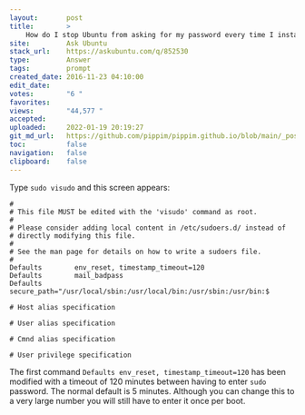 ```yaml
---
layout:       post
title:        >
    How do I stop Ubuntu from asking for my password every time I install something?
site:         Ask Ubuntu
stack_url:    https://askubuntu.com/q/852530
type:         Answer
tags:         prompt
created_date: 2016-11-23 04:10:00
edit_date:    
votes:        "6 "
favorites:    
views:        "44,577 "
accepted:     
uploaded:     2022-01-19 20:19:27
git_md_url:   https://github.com/pippim/pippim.github.io/blob/main/_posts/2016/2016-11-23-How-do-I-stop-Ubuntu-from-asking-for-my-password-every-time-I-install-something^.md
toc:          false
navigation:   false
clipboard:    false
---
```


Type `sudo visudo` and this screen appears:

``` 
#
# This file MUST be edited with the 'visudo' command as root.
#
# Please consider adding local content in /etc/sudoers.d/ instead of
# directly modifying this file.
#
# See the man page for details on how to write a sudoers file.
#
Defaults        env_reset, timestamp_timeout=120
Defaults        mail_badpass
Defaults        secure_path="/usr/local/sbin:/usr/local/bin:/usr/sbin:/usr/bin:$

# Host alias specification

# User alias specification

# Cmnd alias specification

# User privilege specification
```


The first command `Defaults env_reset, timestamp_timeout=120` has been modified with a timeout of 120 minutes between having to enter `sudo` password. The normal default is 5 minutes. Although you can change this to a very large number you will still have to enter it once per boot.

